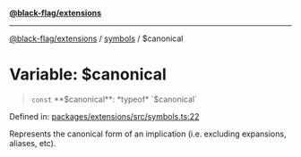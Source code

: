 [**@black-flag/extensions**](../../README.md)

***

[@black-flag/extensions](../../README.md) / [symbols](../README.md) / $canonical

# Variable: $canonical

> `const` **$canonical**: *typeof* `$canonical`

Defined in: [packages/extensions/src/symbols.ts:22](https://github.com/Xunnamius/black-flag/blob/9e502baf0a24d2f38890806199a48bc7a3c83054/packages/extensions/src/symbols.ts#L22)

Represents the canonical form of an implication (i.e. excluding expansions,
aliases, etc).

